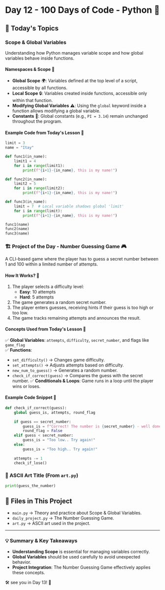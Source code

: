 # Day 12 - 100 Days of Code - Python 🚀

## **📌 Today's Topics**
### **Scope & Global Variables**
Understanding how Python manages variable scope and how global variables behave inside functions.

#### **Namespaces & Scope** 📍
- **Global Scope** 🌍: Variables defined at the top level of a script, accessible by all functions.
- **Local Scope** 🔒: Variables created inside functions, accessible only within that function.
- **Modifying Global Variables** ⚠️: Using the `global` keyword inside a function allows modifying a global variable.
- **Constants** 🔢: Global constants (e.g., `PI = 3.14`) remain unchanged throughout the program.

#### **Example Code from Today's Lesson** 📝
```python
limit = 3
name = "Itay"

def func1(in_name):
    limit1 = 4
    for i in range(limit1):
        print(f"{i+1}-{in_name}, this is my name!")

def func2(in_name):
    limit2 = 5
    for i in range(limit2):
        print(f"{i+1}-{in_name}, this is my name!")

def func3(in_name):
    limit = 7  # Local variable shadows global 'limit'
    for i in range(limit):
        print(f"{i+1}-{in_name}, this is my name!")

func1(name)
func2(name)
func3(name)
```

### **🏗️ Project of the Day - Number Guessing Game 🎮**
A CLI-based game where the player has to guess a secret number between 1 and 100 within a limited number of attempts.

#### **How It Works?** 🔢
1. The player selects a difficulty level:
   - **Easy**: 10 attempts
   - **Hard**: 5 attempts
2. The game generates a random secret number.
3. The player enters guesses, receiving hints if their guess is too high or too low.
4. The game tracks remaining attempts and announces the result.

#### **Concepts Used from Today's Lesson** 🎯
✅ **Global Variables**: `attempts`, `difficulty`, `secret_number`, and flags like `game_flag`  
✅ **Functions**:
   - `set_difficulty()` → Changes game difficulty.
   - `set_attempts()` → Adjusts attempts based on difficulty.
   - `new_num_to_guess()` → Generates a random number.
   - `check_if_correct(guess)` → Compares the guess with the secret number.
✅ **Conditionals & Loops**: Game runs in a loop until the player wins or loses.

#### **Example Code Snippet** 📜
```python
def check_if_correct(guess):
    global guess_is, attempts, round_flag
    
    if guess == secret_number:
        guess_is = f"Correct! The number is {secret_number} - well done!"
        round_flag = False
    elif guess < secret_number:
        guess_is = "Too low.. Try again!"
    else:
        guess_is = "Too high.. Try again!"
    
    attempts -= 1
    check_if_lose()
```

### **🎨 ASCII Art Title** (From `art.py`)
```python
print(guess_the_number)
```

## **📂 Files in This Project**
- `main.py` → Theory and practice about Scope & Global Variables.
- `daily_project.py` → The Number Guessing Game.
- `art.py` → ASCII art used in the project.

---
### **💡 Summary & Key Takeaways**
- **Understanding Scope** is essential for managing variables correctly.
- **Global Variables** should be used carefully to avoid unexpected behavior.
- **Project Integration**: The Number Guessing Game effectively applies these concepts.

🛠️ see you in Day 13! 🚀
